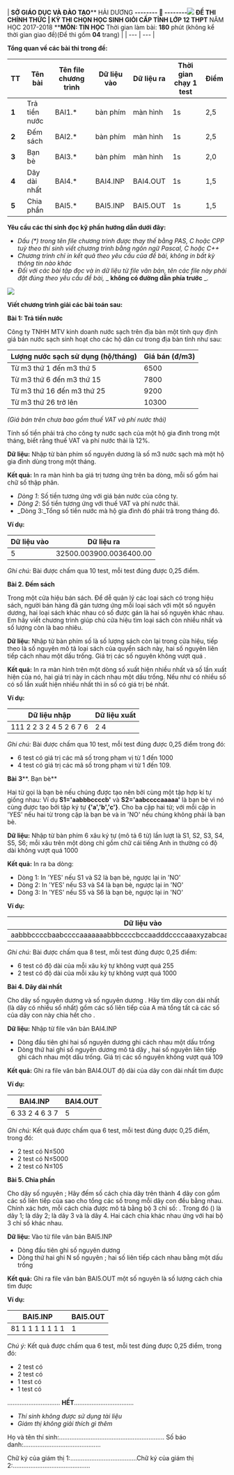 | **SỞ GIÁO DỤC VÀ ĐÀO TẠO**** HẢI DƯƠNG ****--------**  ****  **--------**![](RackMultipart20201018-4-1ripe2s_html_1c1ab3643ebf184d.gif) **ĐỀ THI CHÍNH THỨC**
 | **KỲ THI CHỌN HỌC SINH GIỎI CẤP TỈNH LỚP 12 THPT**** NĂM HỌC 2017-2018 ****MÔN: TIN HỌC** Thời gian làm bài: **180** phút (không kể thời gian giao đề)(Đề thi gồm **04** trang) |
| --- | --- |

**Tổng quan về các bài thi trong đề:**

| **TT** | **Tên bài** | **Tên file chương trình** | **Dữ liệu vào** | **Dữ liệu ra** | **Thời gian chạy 1 test** | **Điểm** |
| --- | --- | --- | --- | --- | --- | --- |
| **1** | Trả tiền nước | BAI1.\* | bàn phím | màn hình | 1s | 2,5 |
| **2** | Đếm sách | BAI2.\* | bàn phím | màn hình | 1s | 2,5 |
| **3** | Bạn bè | BAI3.\* | bàn phím | màn hình | 1s | 2,0 |
| **4** | Dãy dài nhất | BAI4.\* | BAI4.INP | BAI4.OUT | 1s | 1,5 |
| **5** | Chia phần | BAI5.\* | BAI5.INP | BAI5.OUT | 1s | 1,5 |

**Yêu cầu các thí sinh đọc kỹ phần hướng dẫn dưới đây:**

- _Dấu (\*) trong tên file chương trình được thay thế bằng PAS, C hoặc CPP tuỳ theo thí sinh viết chương trình bằng ngôn ngữ Pascal, C hoặc C++_
- _Chương trình chỉ in kết quả theo yêu cầu của đề bài, không in bất kỳ thông tin nào khác_
- _Đối với các bài tập đọc và in dữ liệu từ file văn bản, tên các file này phải đặt đúng theo yêu cầu đề bài,_ _ **không có đường dẫn phía trước** __._

![](RackMultipart20201018-4-1ripe2s_html_4e0d46e0ab9a9a07.gif)

**Viết chương trình giải các bài toán sau:**

**Bài 1: Trả tiền nước**

Công ty TNHH MTV kinh doanh nước sạch trên địa bàn một tỉnh quy định giá bán nước sạch sinh hoạt cho các hộ dân cư trong địa bàn tỉnh như sau:

| **Lượng nước sạch sử dụng (hộ/tháng)** | **Giá bán (đ/m****3****)** |
| --- | --- |
| Từ m3 thứ 1 đến m3 thứ 5 | 6500 |
| Từ m3 thứ 6 đến m3 thứ 15 | 7800 |
| Từ m3 thứ 16 đến m3 thứ 25 | 9200 |
| Từ m3 thứ 26 trở lên | 10300 |

_(Giá bán trên chưa bao gồm thuế VAT và phí nước thải)_

Tính số tiền phải trả cho công ty nước sạch của một hộ gia đình trong một tháng, biết rằng thuế VAT và phí nước thải là 12%.

**Dữ liệu:** Nhập từ bàn phím số nguyên dương là số m3 nước sạch mà một hộ gia đình dùng trong một tháng.

**Kết quả:** In ra màn hình ba giá trị tương ứng trên ba dòng, mỗi số gồm hai chữ số thập phân.

- _Dòng 1_: Số tiền tương ứng với giá bán nước của công ty.
- _Dòng 2_: Số tiền tương ứng với thuế VAT và phí nước thải.
- _Dòng 3:_Tổng số tiền nước mà hộ gia đình đó phải trả trong tháng đó.

**Ví dụ:**

| **Dữ liệu vào** | **Dữ liệu ra** |
| --- | --- |
| 5 | 32500.003900.0036400.00 |

_Ghi chú:_ Bài được chấm qua 10 test, mỗi test đúng được 0,25 điểm.

**Bài 2. Đếm sách**

Trong một cửa hiệu bán sách. Để dễ quản lý các loại sách có trong hiệu sách, người bán hàng đã gán tương ứng mỗi loại sách với một số nguyên dương, hai loại sách khác nhau có số được gán là hai số nguyên khác nhau. Em hãy viết chương trình giúp chủ cửa hiệu tìm loại sách còn nhiều nhất và số lượng còn là bao nhiêu.

**Dữ liệu:** Nhập từ bàn phím số là số lượng sách còn lại trong cửa hiệu, tiếp theo là số nguyên mô tả loại sách của quyển sách này, hai số nguyên liên tiếp cách nhau một dấu trống. Giá trị các số nguyên không vượt quá .

**Kết quả:** In ra màn hình trên một dòng số xuất hiện nhiều nhất và số lần xuất hiện của nó, hai giá trị này in cách nhau một dấu trống. Nếu như có nhiều số có số lần xuất hiện nhiều nhất thì in số có giá trị bé nhất.

**Ví dụ:**

| **Dữ liệu nhập** | **Dữ liệu xuất** |
| --- | --- |
| 111 2 2 3 2 4 5 2 6 7 6 | 2 4 |

_Ghi chú:_ Bài được chấm qua 10 test, mỗi test đúng được 0,25 điểm trong đó:

- 6 test có giá trị các mã số trong phạm vị từ 1 đến 1000
- 4 test có giá trị các mã số trong phạm vi từ 1 đến 109.

**Bài**  **3****. Bạn bè**

Hai từ gọi là bạn bè nếu chúng được tạo nên bởi cùng một tập hợp kí tự giống nhau: Ví dụ **S1=&#39;aabbbccccb&#39;** và **S2=&#39;aabccccaaaaa&#39;** là bạn bè vì nó cùng được tạo bởi tập ký tự **{&#39;a&#39;,&#39;b&#39;,&#39;c&#39;}**. Cho ba cặp hai từ; với mỗi cặp in &#39;YES&#39; nếu hai từ trong cặp là bạn bè và in &#39;NO&#39; nếu chúng không phải là bạn bè.

**Dữ liệu:** Nhập từ bàn phím 6 xâu ký tự (mô tả 6 từ) lần lượt là S1, S2, S3, S4, S5, S6; mỗi xâu trên một dòng chỉ gồm chữ cái tiếng Anh in thường có độ dài không vượt quá 1000

**Kết quả:** In ra ba dòng:

- Dòng 1: In &#39;YES&#39; nếu S1 và S2 là bạn bè, ngược lại in &#39;NO&#39;
- Dòng 2: In &#39;YES&#39; nếu S3 và S4 là bạn bè, ngược lại in &#39;NO&#39;
- Dòng 3: In &#39;YES&#39; nếu S5 và S6 là bạn bè, ngược lại in &#39;NO&#39;

**Ví dụ:**

| **Dữ liệu vào** | **Dữ liệu ra** |
| --- | --- |
| aabbbccccbaabccccaaaaaaabbbccccbccaadddccccaaaxyzabcaaaaxxyxxzcccb | YESNOYES |

_Ghi chú:_ Bài được chấm qua 8 test, mỗi test đúng được 0,25 điểm:

- 6 test có độ dài của mỗi xâu ký tự không vượt quá 255
- 2 test có độ dài của mỗi xâu ký tự không vượt quá 1000

**Bài 4. Dãy dài nhất**

Cho dãy số nguyên dương và số nguyên dương . Hãy tìm dãy con dài nhất (là dãy có nhiều số nhất) gồm các số liên tiếp của A mà tổng tất cả các số của dãy con này chia hết cho .

**Dữ liệu:** Nhập từ file văn bản BAI4.INP

- Dòng đầu tiên ghi hai số nguyên dương ghi cách nhau một dấu trống
- Dòng thứ hai ghi số nguyên dương mô tả dãy , hai số nguyên liên tiếp ghi cách nhau một dấu trống. Giá trị các số nguyên không vượt quá 109

**Kết quả:** Ghi ra file văn bản BAI4.OUT độ dài của dãy con dài nhất tìm được

**Ví dụ:**

| **BAI4.INP** | **BAI4.OUT** |
| --- | --- |
| 6 33 2 4 6 3 7 | 5 |

_Ghi chú:_ Kết quả được chấm qua 6 test, mỗi test đúng được 0,25 điểm, trong đó:

- 2 test có N≤500
- 2 test có N≤5000
- 2 test có N≤105

**Bài 5. Chia phần**

Cho dãy số nguyên ; Hãy đếm số cách chia dãy trên thành 4 dãy con gồm các số liên tiếp của sao cho tổng các số trong mỗi dãy con đều bằng nhau. Chính xác hơn, mỗi cách chia được mô tả bằng bộ 3 chỉ số: . Trong đó () là dãy 1; là dãy 2; là dãy 3 và là dãy 4. Hai cách chia khác nhau ứng với hai bộ 3 chỉ số khác nhau.

**Dữ liệu:** Vào từ file văn bản BAI5.INP

- Dòng đầu tiên ghi số nguyên dương
- Dòng thứ hai ghi N số nguyên ; hai số liên tiếp cách nhau bằng một dấu trống

**Kết quả:** Ghi ra file văn bản BAI5.OUT một số nguyên là số lượng cách chia tìm được

**Ví dụ:**

| BAI5.INP | BAI5.OUT |
| --- | --- |
| 81 1 1 1 1 1 1 1 | 1 |

_Chú ý:_ Kết quả được chấm qua 6 test, mỗi test đúng được 0,25 điểm, trong đó:

- 2 test có
- 2 test có
- 1 test có
- 1 test có

.............................. **HẾT**..................................

- _Thí sinh không được sử dụng tài liệu_
- _Giám thị không giải thích gì thêm_

Họ và tên thí sinh:............................................................ Số báo danh:............................................

Chữ ký của giám thị 1:......................................Chữ ký của giám thị 2:............................................

